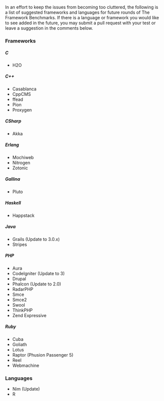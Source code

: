 In an effort to keep the issues from becoming too cluttered, the following is a list of suggested frameworks and languages for future rounds of The Framework Benchmarks. If there is a language or framework you would like to see added in the future, you may submit a pull request with your test or leave a suggestion in the comments below.
### Frameworks

##### C
* H2O

##### C++
* Casablanca
* CppCMS
* ffead
* Pion
* Proxygen

##### CSharp
* Akka

##### Erlang
* Mochiweb
* Nitrogen
* Zotonic

##### Gallina
* Pluto

##### Haskell
* Happstack

##### Java
* Grails (Update to 3.0.x)
* Stripes

##### PHP
* Aura
* CodeIgniter (Update to 3)
* Drupal
* Phalcon (Update to 2.0) 
* RadarPHP
* Smce
* Smce2
* Swool
* ThinkPHP
* Zend Expressive

##### Ruby
* Cuba
* Goliath
* Lotus
* Raptor (Phusion Passenger 5)
* Reel
* Webmachine

### Languages

* Nim (Update)
* R
